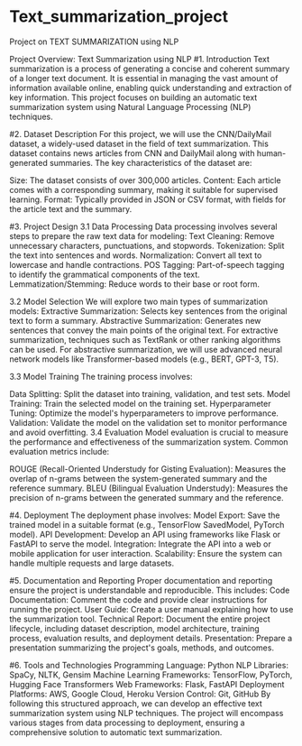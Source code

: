 # Text_summarization_project
Project on TEXT SUMMARIZATION using NLP

Project Overview: Text Summarization using NLP
#1. Introduction
Text summarization is a process of generating a concise and coherent summary of a longer text document. It is essential in managing the vast amount of information available online, enabling quick understanding and extraction of key information. This project focuses on building an automatic text summarization system using Natural Language Processing (NLP) techniques.

#2. Dataset Description
For this project, we will use the CNN/DailyMail dataset, a widely-used dataset in the field of text summarization. This dataset contains news articles from CNN and DailyMail along with human-generated summaries. The key characteristics of the dataset are:

Size: The dataset consists of over 300,000 articles.
Content: Each article comes with a corresponding summary, making it suitable for supervised learning.
Format: Typically provided in JSON or CSV format, with fields for the article text and the summary.

#3. Project Design
3.1 Data Processing
Data processing involves several steps to prepare the raw text data for modeling:
Text Cleaning: Remove unnecessary characters, punctuations, and stopwords.
Tokenization: Split the text into sentences and words.
Normalization: Convert all text to lowercase and handle contractions.
POS Tagging: Part-of-speech tagging to identify the grammatical components of the text.
Lemmatization/Stemming: Reduce words to their base or root form.

3.2 Model Selection
We will explore two main types of summarization models:
Extractive Summarization: Selects key sentences from the original text to form a summary.
Abstractive Summarization: Generates new sentences that convey the main points of the original text.
For extractive summarization, techniques such as TextRank or other ranking algorithms can be used. For abstractive summarization, we will use advanced neural network models like Transformer-based models (e.g., BERT, GPT-3, T5).

3.3 Model Training
The training process involves:

Data Splitting: Split the dataset into training, validation, and test sets.
Model Training: Train the selected model on the training set.
Hyperparameter Tuning: Optimize the model's hyperparameters to improve performance.
Validation: Validate the model on the validation set to monitor performance and avoid overfitting.
3.4 Evaluation
Model evaluation is crucial to measure the performance and effectiveness of the summarization system. Common evaluation metrics include:

ROUGE (Recall-Oriented Understudy for Gisting Evaluation): Measures the overlap of n-grams between the system-generated summary and the reference summary.
BLEU (Bilingual Evaluation Understudy): Measures the precision of n-grams between the generated summary and the reference.

#4. Deployment
The deployment phase involves:
Model Export: Save the trained model in a suitable format (e.g., TensorFlow SavedModel, PyTorch model).
API Development: Develop an API using frameworks like Flask or FastAPI to serve the model.
Integration: Integrate the API into a web or mobile application for user interaction.
Scalability: Ensure the system can handle multiple requests and large datasets.

#5. Documentation and Reporting
Proper documentation and reporting ensure the project is understandable and reproducible. This includes:
Code Documentation: Comment the code and provide clear instructions for running the project.
User Guide: Create a user manual explaining how to use the summarization tool.
Technical Report: Document the entire project lifecycle, including dataset description, model architecture, training process, evaluation results, and deployment details.
Presentation: Prepare a presentation summarizing the project's goals, methods, and outcomes.

#6. Tools and Technologies
Programming Language: Python
NLP Libraries: SpaCy, NLTK, Gensim
Machine Learning Frameworks: TensorFlow, PyTorch, Hugging Face Transformers
Web Frameworks: Flask, FastAPI
Deployment Platforms: AWS, Google Cloud, Heroku
Version Control: Git, GitHub
By following this structured approach, we can develop an effective text summarization system using NLP techniques. The project will encompass various stages from data processing to deployment, ensuring a comprehensive solution to automatic text summarization.
